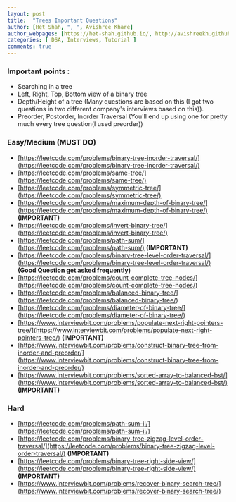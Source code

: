 ```yaml
---
layout: post
title:  "Trees Important Questions"
author: [Het Shah, ", ", Avishree Khare]
author_webpages: [https://het-shah.github.io/, http://avishreekh.github.io/]
categories: [ DSA, Interviews, Tutorial ]
comments: true
---
```


### Important points : 
- Searching in a tree 
- Left, Right, Top, Bottom view of a binary tree 
- Depth/Height of a tree (Many questions are based on this (I got two questions in two different company's interviews based on this)). 
- Preorder, Postorder, Inorder Traversal (You'll end up using one for pretty much every tree question(I used preorder))


### Easy/Medium (MUST DO)

- [https://leetcode.com/problems/binary-tree-inorder-traversal/](https://leetcode.com/problems/binary-tree-inorder-traversal/) 
- [https://leetcode.com/problems/same-tree/](https://leetcode.com/problems/same-tree/) 
- [https://leetcode.com/problems/symmetric-tree/](https://leetcode.com/problems/symmetric-tree/)
- [https://leetcode.com/problems/maximum-depth-of-binary-tree/](https://leetcode.com/problems/maximum-depth-of-binary-tree/) **(IMPORTANT)**
- [https://leetcode.com/problems/invert-binary-tree/](https://leetcode.com/problems/invert-binary-tree/)
- [https://leetcode.com/problems/path-sum/](https://leetcode.com/problems/path-sum/) **(IMPORTANT)**
- [https://leetcode.com/problems/binary-tree-level-order-traversal/](https://leetcode.com/problems/binary-tree-level-order-traversal/) **(Good Question get asked frequently)**
- [https://leetcode.com/problems/count-complete-tree-nodes/](https://leetcode.com/problems/count-complete-tree-nodes/)
- [https://leetcode.com/problems/balanced-binary-tree/](https://leetcode.com/problems/balanced-binary-tree/)
- [https://leetcode.com/problems/diameter-of-binary-tree/](https://leetcode.com/problems/diameter-of-binary-tree/)
- [https://www.interviewbit.com/problems/populate-next-right-pointers-tree/](https://www.interviewbit.com/problems/populate-next-right-pointers-tree/) **(IMPORTANT)**
- [https://www.interviewbit.com/problems/construct-binary-tree-from-inorder-and-preorder/](https://www.interviewbit.com/problems/construct-binary-tree-from-inorder-and-preorder/)
- [https://www.interviewbit.com/problems/sorted-array-to-balanced-bst/](https://www.interviewbit.com/problems/sorted-array-to-balanced-bst/) **(IMPORTANT)**

### Hard

- [https://leetcode.com/problems/path-sum-ii/](https://leetcode.com/problems/path-sum-ii/)
- [https://leetcode.com/problems/binary-tree-zigzag-level-order-traversal/](https://leetcode.com/problems/binary-tree-zigzag-level-order-traversal/) **(IMPORTANT)**
- [https://leetcode.com/problems/binary-tree-right-side-view/](https://leetcode.com/problems/binary-tree-right-side-view/) **(IMPORTANT)**
- [https://www.interviewbit.com/problems/recover-binary-search-tree/](https://www.interviewbit.com/problems/recover-binary-search-tree/)